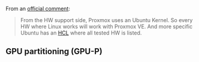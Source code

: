 From an [official comment](https://forum.proxmox.com/threads/unable-to-install-proxmox-on-lenovo-thinksystem-sr650-7x06.68782/post-308705):
> From the HW support side, Proxmox uses an Ubuntu Kernel.
So every HW where Linux works will work with Proxmox VE.
And more specific Ubuntu has an [HCL](https://certification.ubuntu.com/) where all tested HW is listed.

## GPU partitioning (GPU-P)
